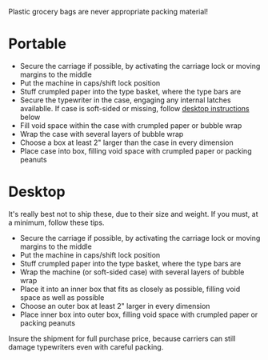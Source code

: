 <!-- TITLE: Shipping -->
<!-- SUBTITLE: Tips for safely shipping typewriters -->

Plastic grocery bags are never appropriate packing material!
# Portable
* Secure the carriage if possible, by activating the carriage lock or moving margins to the middle
* Put the machine in caps/shift lock position
* Stuff crumpled paper into the type basket, where the type bars are
* Secure the typewriter in the case, engaging any internal latches availablle. If case is soft-sided or missing, follow [desktop instructions](#desktop) below
* Fill void space within the case with crumpled paper or bubble wrap
* Wrap the case with several layers of bubble wrap
* Choose a box at least 2" larger than the case in every dimension
* Place case into box, filling void space with crumpled paper or packing peanuts
# Desktop
It's really best not to ship these, due to their size and weight. If you must, at a minimum, follow these tips.

* Secure the carriage if possible, by activating the carriage lock or moving margins to the middle
* Put the machine in caps/shift lock position
* Stuff crumpled paper into the type basket, where the type bars are
* Wrap the machine (or soft-sided case) with several layers of bubble wrap
* Place it into an inner box that fits as closely as possible, filling void space as well as possible
* Choose an outer box at least 2" larger in every dimension
* Place inner box into outer box, filling void space with crumpled paper or packing peanuts

Insure the shipment for full purchase price, because carriers can still damage typewriters even with careful packing.